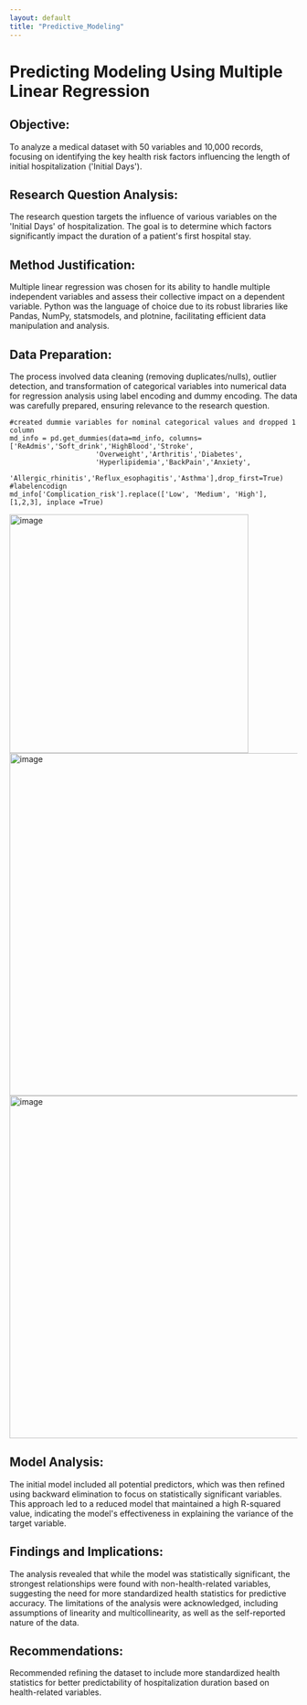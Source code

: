 ```yaml
---
layout: default
title: "Predictive_Modeling"
---
```

# Predicting Modeling Using Multiple Linear Regression

## Objective:

To analyze a medical dataset with 50 variables and 10,000 records, focusing on identifying the key health risk factors influencing the length of initial hospitalization ('Initial Days').

## Research Question Analysis:

The research question targets the influence of various variables on the 'Initial Days' of hospitalization. The goal is to determine which factors significantly impact the duration of a patient's first hospital stay.

## Method Justification:

Multiple linear regression was chosen for its ability to handle multiple independent variables and assess their collective impact on a dependent variable. Python was the language of choice due to its robust libraries like Pandas, NumPy, statsmodels, and plotnine, facilitating efficient data manipulation and analysis.

## Data Preparation:

The process involved data cleaning (removing duplicates/nulls), outlier detection, and transformation of categorical variables into numerical data for regression analysis using label encoding and dummy encoding. The data was carefully prepared, ensuring relevance to the research question.

```pyhon
#created dummie variables for nominal categorical values and dropped 1 column 
md_info = pd.get_dummies(data=md_info, columns=['ReAdmis','Soft_drink','HighBlood','Stroke',
                     'Overweight','Arthritis','Diabetes',
                     'Hyperlipidemia','BackPain','Anxiety',
                     'Allergic_rhinitis','Reflux_esophagitis','Asthma'],drop_first=True)
#labelencodign
md_info['Complication_risk'].replace(['Low', 'Medium', 'High'], [1,2,3], inplace =True)
```


<img width="418" alt="image" src="https://github.com/santiagom32/santiagom32.github.io/assets/138883598/02d2511e-969a-4185-9f1c-da034e48c524">

<img width="600" alt="image" src="https://github.com/santiagom32/santiagom32.github.io/assets/138883598/e3b42c1c-e85e-4e01-a6b4-2aeb857f27be">

<img width="600" alt="image" src="https://github.com/santiagom32/santiagom32.github.io/assets/138883598/c4268dcd-74db-440c-bea4-bdd8d3ec2a7a">


## Model Analysis:

The initial model included all potential predictors, which was then refined using backward elimination to focus on statistically significant variables. This approach led to a reduced model that maintained a high R-squared value, indicating the model's effectiveness in explaining the variance of the target variable.

## Findings and Implications:

The analysis revealed that while the model was statistically significant, the strongest relationships were found with non-health-related variables, suggesting the need for more standardized health statistics for predictive accuracy.
The limitations of the analysis were acknowledged, including assumptions of linearity and multicollinearity, as well as the self-reported nature of the data.

## Recommendations:

Recommended refining the dataset to include more standardized health statistics for better predictability of hospitalization duration based on health-related variables.

